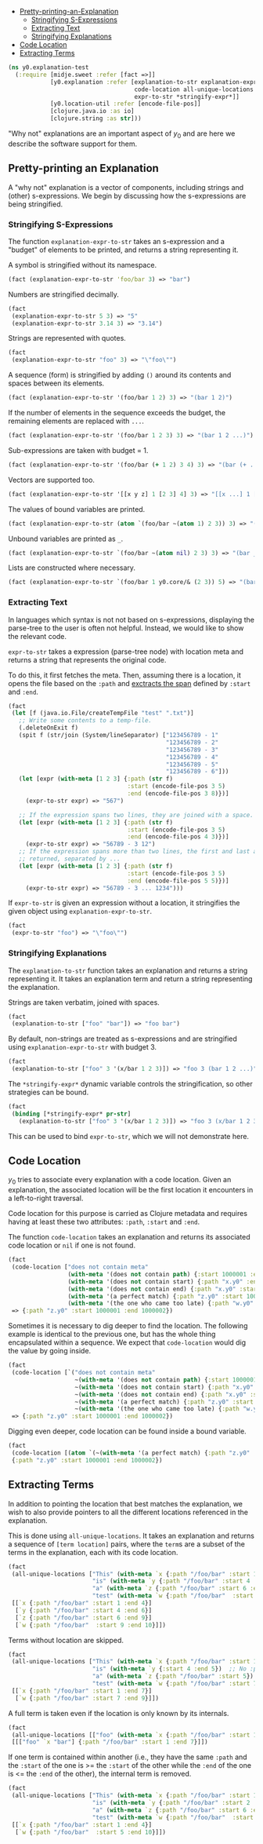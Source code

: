   * [Pretty-printing-an-Explanation](#pretty-printing-an-explanation)
    * [Stringifying S-Expressions](#stringifying-s-expressions)
    * [Extracting Text](#extracting-text)
    * [Stringifying Explanations](#stringifying-explanations)
  * [Code Location](#code-location)
  * [Extracting Terms](#extracting-terms)
```clojure
(ns y0.explanation-test
  (:require [midje.sweet :refer [fact =>]]
            [y0.explanation :refer [explanation-to-str explanation-expr-to-str
                                    code-location all-unique-locations
                                    expr-to-str *stringify-expr*]]
            [y0.location-util :refer [encode-file-pos]]
            [clojure.java.io :as io]
            [clojure.string :as str]))

```
"Why not" explanations are an important aspect of $y_0$ and are here we describe the
software support for them.

## Pretty-printing an Explanation

A "why not" explanation is a vector of components, including strings and (other)
s-expressions. We begin by discussing how the s-expressions are being stringified.

### Stringifying S-Expressions

The function `explanation-expr-to-str` takes an s-expression and a "budget" of elements
to be printed, and returns a string representing it.

A symbol is stringified without its namespace.
```clojure
(fact (explanation-expr-to-str 'foo/bar 3) => "bar")

```
Numbers are stringified decimally.
```clojure
(fact
 (explanation-expr-to-str 5 3) => "5"
 (explanation-expr-to-str 3.14 3) => "3.14")

```
Strings are represented with quotes.
```clojure
(fact
 (explanation-expr-to-str "foo" 3) => "\"foo\"")

```
A sequence (form) is stringified by adding `()` around its contents and spaces between
its elements.
```clojure
(fact (explanation-expr-to-str '(foo/bar 1 2) 3) => "(bar 1 2)")

```
If the number of elements in the sequence exceeds the budget, the remaining elements are
replaced with `...`.
```clojure
(fact (explanation-expr-to-str '(foo/bar 1 2 3) 3) => "(bar 1 2 ...)")

```
Sub-expressions are taken with budget = 1.
```clojure
(fact (explanation-expr-to-str '(foo/bar (+ 1 2) 3 4) 3) => "(bar (+ ...) 3 ...)")

```
Vectors are supported too.
```clojure
(fact (explanation-expr-to-str '[[x y z] 1 [2 3] 4] 3) => "[[x ...] 1 [2 ...] ...]")

```
The values of bound variables are printed.
```clojure
(fact (explanation-expr-to-str (atom `(foo/bar ~(atom 1) 2 3)) 3) => "(bar 1 2 ...)")

```
Unbound variables are printed as `_`.
```clojure
(fact (explanation-expr-to-str `(foo/bar ~(atom nil) 2 3) 3) => "(bar _ 2 ...)")

```
Lists are constructed where necessary.
```clojure
(fact (explanation-expr-to-str `(foo/bar 1 y0.core/& (2 3)) 5) => "(bar 1 2 3)")

```
### Extracting Text

In languages which syntax is not not based on s-expressions, displaying the
parse-tree to the user is often not helpful. Instead, we would like to show
the relevant code.

`expr-to-str` takes a expression (parse-tree node) with location meta and
returns a string that represents the original code.

To do this, it first fetches the meta. Then, assuming there is a location,
it opens the file based on the `:path` and
[exctracts the span](location_util.md#extracting-based-on-code-location)
defined by `:start` and `:end`.
```clojure
(fact
 (let [f (java.io.File/createTempFile "test" ".txt")]
   ;; Write some contents to a temp-file.
   (.deleteOnExit f)
   (spit f (str/join (System/lineSeparator) ["123456789 - 1"
                                             "123456789 - 2"
                                             "123456789 - 3"
                                             "123456789 - 4"
                                             "123456789 - 5"
                                             "123456789 - 6"]))
   (let [expr (with-meta [1 2 3] {:path (str f)
                                  :start (encode-file-pos 3 5)
                                  :end (encode-file-pos 3 8)})]
     (expr-to-str expr) => "567")

   ;; If the expression spans two lines, they are joined with a space.
   (let [expr (with-meta [1 2 3] {:path (str f)
                                  :start (encode-file-pos 3 5)
                                  :end (encode-file-pos 4 3)})]
     (expr-to-str expr) => "56789 - 3 12")
   ;; If the expression spans more than two lines, the first and last are
   ;; returned, separated by ...
   (let [expr (with-meta [1 2 3] {:path (str f)
                                  :start (encode-file-pos 3 5)
                                  :end (encode-file-pos 5 5)})]
     (expr-to-str expr) => "56789 - 3 ... 1234")))

```
If `expr-to-str` is given an expression without a location, it stringifies
the given object using `explanation-expr-to-str`.
```clojure
(fact
 (expr-to-str "foo") => "\"foo\"")

```
### Stringifying Explanations

The `explanation-to-str` function takes an explanation and returns a string representing
it. It takes an explanation term and return a string representing the explanation.

Strings are taken verbatim, joined with spaces.
```clojure
(fact
 (explanation-to-str ["foo" "bar"]) => "foo bar")

```
By default, non-strings are treated as s-expressions and are stringified
using `explanation-expr-to-str` with budget 3.
```clojure
(fact
 (explanation-to-str ["foo" 3 '(x/bar 1 2 3)]) => "foo 3 (bar 1 2 ...)")

```
The `*stringify-expr*` dynamic variable controls the stringification, so
other strategies can be bound.
```clojure
(fact
 (binding [*stringify-expr* pr-str]
   (explanation-to-str ["foo" 3 '(x/bar 1 2 3)]) => "foo 3 (x/bar 1 2 3)"))

```
This can be used to bind `expr-to-str`, which we will not demonstrate here.

## Code Location

$y_0$ tries to associate every explanation with a code location. Given an explanation, the
associated location will be the first location it encounters in a left-to-right traversal.

Code location for this purpose is carried as Clojure metadata and requires having at least
these two attributes: `:path`, `:start` and `:end`.

The function `code-location` takes an explanation and returns its associated code location
or `nil` if one is not found.
```clojure
(fact
 (code-location ["does not contain meta" 
                 (with-meta '(does not contain path) {:start 1000001 :end 1000002})
                 (with-meta '(does not contain start) {:path "x.y0" :end 1000002})
                 (with-meta '(does not contain end) {:path "x.y0" :start 1000001})
                 (with-meta '(a perfect match) {:path "z.y0" :start 1000001 :end 1000002})
                 (with-meta '(the one who came too late) {:path "w.y0" :start 2000001 :end 2000002})])
 => {:path "z.y0" :start 1000001 :end 1000002})

```
Sometimes it is necessary to dig deeper to find the location. The following example is
identical to the previous one, but has the whole thing encapsulated within a sequence. We
expect that `code-location` would dig the value by going inside.
```clojure
(fact
 (code-location [`("does not contain meta"
                   ~(with-meta '(does not contain path) {:start 1000001 :end 1000002})
                   ~(with-meta '(does not contain start) {:path "x.y0" :end 1000002})
                   ~(with-meta '(does not contain end) {:path "x.y0" :start 1000001})
                   ~(with-meta '(a perfect match) {:path "z.y0" :start 1000001 :end 1000002})
                   ~(with-meta '(the one who came too late) {:path "w.y0" :start 2000001 :end 2000002}))])
 => {:path "z.y0" :start 1000001 :end 1000002})

```
Digging even deeper, code location can be found inside a bound variable.
```clojure
(fact
 (code-location [(atom `(~(with-meta '(a perfect match) {:path "z.y0" :start 1000001 :end 1000002})))]) =>
 {:path "z.y0" :start 1000001 :end 1000002})

```
## Extracting Terms

In addition to pointing the location that best matches the explanation, we
wish to also provide pointers to all the different locations referenced in
the explanation.

This is done using `all-unique-locations`. It takes an explanation and
returns a sequence of `[term location]` pairs, where the `term`s are a
subset of the terms in the explanation, each with its code location.
```clojure
(fact
 (all-unique-locations ["This" (with-meta `x {:path "/foo/bar" :start 1 :end 4})
                        "is" (with-meta `y {:path "/foo/bar" :start 4 :end 6})
                        "a" (with-meta `z {:path "/foo/bar" :start 6 :end 9})
                        "test" (with-meta `w {:path "/foo/bar"  :start 9 :end 10})]) =>
 [[`x {:path "/foo/bar" :start 1 :end 4}]
  [`y {:path "/foo/bar" :start 4 :end 6}]
  [`z {:path "/foo/bar" :start 6 :end 9}]
  [`w {:path "/foo/bar"  :start 9 :end 10}]])

```
Terms without location are skipped.
```clojure
(fact
 (all-unique-locations ["This" (with-meta `x {:path "/foo/bar" :start 1 :end 7})
                        "is" (with-meta `y {:start 4 :end 5})  ;; No :path
                        "a" (with-meta `z {:path "/foo/bar" :start 5})  ;; No :end
                        "test" (with-meta `w {:path "/foo/bar" :start 7 :end 9})]) =>
 [[`x {:path "/foo/bar" :start 1 :end 7}]
  [`w {:path "/foo/bar" :start 7 :end 9}]])

```
A full term is taken even if the location is only known by its internals.
```clojure
(fact
 (all-unique-locations [["foo" (with-meta `x {:path "/foo/bar" :start 1 :end 7}) "bar"]]) =>
 [[["foo" `x "bar"] {:path "/foo/bar" :start 1 :end 7}]])

```
If one term is contained within another (i.e., they have the same `:path`
and the `:start` of the one is >= the `:start` of the other while the `:end`
of the one is <= the `:end` of the other), the internal term is removed.
```clojure
(fact
 (all-unique-locations ["This" (with-meta `x {:path "/foo/bar" :start 1 :end 4})
                        "is" (with-meta `y {:path "/foo/bar" :start 2 :end 3})
                        "a" (with-meta `z {:path "/foo/bar" :start 6 :end 9})
                        "test" (with-meta `w {:path "/foo/bar"  :start 5 :end 10})]) =>
 [[`x {:path "/foo/bar" :start 1 :end 4}]
  [`w {:path "/foo/bar"  :start 5 :end 10}]])
```

